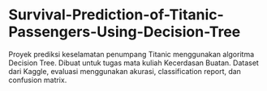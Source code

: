 # Survival-Prediction-of-Titanic-Passengers-Using-Decision-Tree
Proyek prediksi keselamatan penumpang Titanic menggunakan algoritma Decision Tree. Dibuat untuk tugas mata kuliah Kecerdasan Buatan. Dataset dari Kaggle, evaluasi menggunakan akurasi, classification report, dan confusion matrix.
